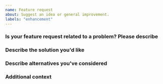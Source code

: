 ```yaml
---
name: Feature request
about: Suggest an idea or general improvement.
labels: "enhancement"
---
```



### Is your feature request related to a problem? Please describe

<!-- A clear and concise description of what the problem is. Ex. I'm always frustrated when [...] --->


### Describe the solution you'd like

<!-- A clear and concise description of what you want to happen. -->


### Describe alternatives you've considered

<!-- A clear and concise description of any alternative solutions or features you've considered. -->


### Additional context

<!-- Add any other context or screenshots about the feature request here. -->
